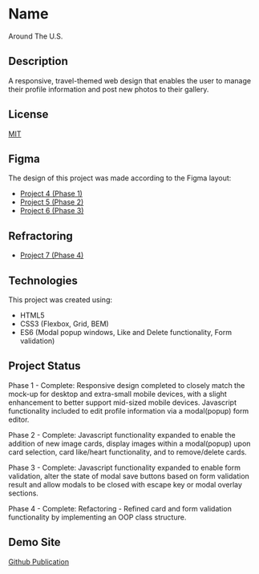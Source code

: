 # Name 
Around The U.S.

## Description
A responsive, travel-themed web design that enables the user to manage their profile information and post new photos to their gallery.

## License
[MIT](https://choosealicense.com/licenses/mit/)

## Figma
The design of this project was made according to the Figma layout:
 * [Project 4 (Phase 1)](https://www.figma.com/file/mUgu8OSHWE0M6p6vfwmdu9/Sprint-4-Around-The-U.S.-desktop-mobile?node-id=0%3A1)
 * [Project 5 (Phase 2)](https://www.figma.com/file/avLHzpJw2dmU2NaDATZ6CX/Sprint-5%3A-Around-The-U.S.-%2F-desktop-%2B-mobile?node-id=0%3A1)
 * [Project 6 (Phase 3)](https://www.figma.com/file/KUbYgXnYElfzxCbcrlsOCE/Sprint-6%3A-Around-The-U.S.?node-id=1145%3A180)
 
 ## Refractoring
 * [Project 7 (Phase 4)](https://code.s3.yandex.net/web-developer/checklists/checklist-7-en/index.html)

## Technologies
This project was created using:
 * HTML5
 * CSS3 (Flexbox, Grid, BEM)
 * ES6 (Modal popup windows, Like and Delete functionality, Form validation)

## Project Status
Phase 1 - Complete:
Responsive design completed to closely match the mock-up for desktop and extra-small mobile devices, with a slight enhancement to better support mid-sized mobile devices.  Javascript functionality included to edit profile information via a modal(popup) form editor. 

Phase 2 - Complete:
Javascript functionality expanded to enable the addition of new image cards, display images within a modal(popup) upon card selection, card like/heart functionality, and to remove/delete cards.

Phase 3 - Complete:
Javascript functionality expanded to enable form validation, alter the state of modal save buttons based on form validation result and allow modals to be closed with escape key or modal overlay sections. 

Phase 4 - Complete:
Refactoring - Refined card and form validation functionality by implementing an OOP class structure.

 ## Demo Site
 [Github Publication](https://sstivason.github.io/web_project_4/)
